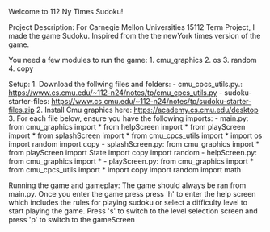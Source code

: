 Welcome to 112 Ny Times Sudoku! 

Project Description:
    For Carnegie Mellon Universities 15112 Term Project, I made the game Sudoku.
Inspired from the the newYork times version of the game.

You need a few modules to run the game:
    1. cmu_graphics
    2. os 
    3. random
    4. copy

Setup:
    1. Download the follwing files and folders:
        -  cmu_cpcs_utils.py.: https://www.cs.cmu.edu/~112-n24/notes/tp/cmu_cpcs_utils.py
        -  sudoku-starter-files: https://www.cs.cmu.edu/~112-n24/notes/tp/sudoku-starter-files.zip
    2. Install Cmu graphics here: https://academy.cs.cmu.edu/desktop
    3. For each file below, ensure you have the following imports:
        - main.py: 
            from cmu_graphics import *
            from helpScreen import *
            from playScreen import *
            from splashScreen import *
            from cmu_cpcs_utils import *
            import os 
            import random
            import copy
        - splashScreen.py:
            from cmu_graphics import *
            from playScreen import State 
            import copy 
            import random
        - helpScreen.py:
            from cmu_graphics import *
        - playScreen.py:
            from cmu_graphics import *
            from cmu_cpcs_utils import *
            import copy
            import random
            import math
            
Running the game and gameplay:
    The game should always be ran from main.py. Once you enter the game press
    press 'h' to enter the help screen which includes the rules for playing sudoku
    or select a difficulty level to start playing the game. Press 's' to switch
    to the level selection screen and press 'p' to switch to the gameScreen


